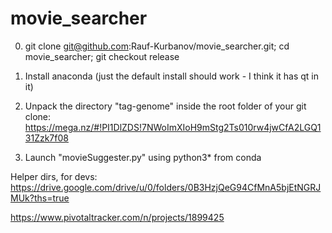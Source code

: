 # movie_searcher
0) git clone git@github.com:Rauf-Kurbanov/movie_searcher.git; cd movie_searcher; git checkout release

1) Install anaconda (just the default install should work - I think it has qt in it)

2) Unpack the directory "tag-genome" inside the root folder of your git clone:
https://mega.nz/#!PI1DlZDS!7NWoImXIoH9mStg2Ts010rw4jwCfA2LGQ131Zzk7f08

3) Launch "movieSuggester.py" using python3* from conda

Helper dirs, for devs:
https://drive.google.com/drive/u/0/folders/0B3HzjQeG94CfMnA5bjEtNGRJMUk?ths=true

https://www.pivotaltracker.com/n/projects/1899425
